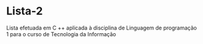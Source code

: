 # Lista-2
Lista efetuada em C ++ aplicada à disciplina de Linguagem de programação 1 para o curso de Tecnologia da Informação

